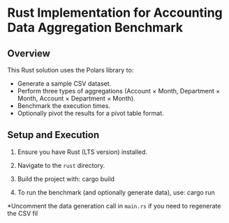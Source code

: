 # Rust Implementation for Accounting Data Aggregation Benchmark

## Overview
This Rust solution uses the Polars library to:
- Generate a sample CSV dataset.
- Perform three types of aggregations (Account × Month, Department × Month, Account × Department × Month).
- Benchmark the execution times.
- Optionally pivot the results for a pivot table format.

## Setup and Execution
1. Ensure you have Rust (LTS version) installed.
2. Navigate to the `rust` directory.
3. Build the project with:
cargo build

4. To run the benchmark (and optionally generate data), use:
cargo run

*Uncomment the data generation call in `main.rs` if you need to regenerate the CSV fil
